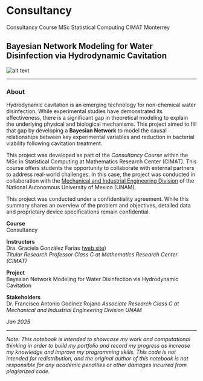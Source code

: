 # Consultancy
Consultancy Course MSc Statistical Computing CIMAT Monterrey 

## Bayesian Network Modeling for Water Disinfection via Hydrodynamic Cavitation

![alt text](https://www.ingenieria.unam.mx/dimei/images/logos/logo_dimeies.png)

***

### About

Hydrodynamic cavitation is an emerging technology for non-chemical water disinfection. While experimental studies have demonstrated its effectiveness, there is a significant gap in theoretical modeling to explain the underlying physical and biological mechanisms. This project aimed to fill that gap by developing a **Bayesian Network** to model the causal relationships between key experimental variables and reduction in bacterial viability following cavitation treatment.

This project was developed as part of the *Consultancy Course* within the MSc in Statistical Computing at Mathematics Research Center (CIMAT). This course offers students the opportunity to collaborate with external partners to address real-world challenges. In this case, the project was conducted in collaboration with the [Mechanical and Industrial Engineering Division](https://www.ingenieria.unam.mx/dimei/) of the National Autonomous University of Mexico (UNAM).

This project was conducted under a confidentiality agreement. While this summary shares an overview of the problem and objectives, detailed data and proprietary device specifications remain confidential.

**Course**\
Consultancy

**Instructors**\
Dra. Graciela González Farías ([web site](https://www.bioestadistica.com/curriculums/gfarias.html))\
_Titular Research Professor Class C at Mathematics Research Center (CIMAT)_

**Project**\
Bayesian Network Modeling for Water Disinfection via Hydrodynamic Cavitation

**Stakeholders**\
Dr. Francisco Antonio Godínez Rojano 
_Associate Research Class C at Mechanical and Industrial Engineering Division UNAM_

_Jan 2025_

***

_Note: This notebook is intended to showcase my work and computational thinking in order to build my portfolio and record my progress as increase my knowledge and improve my programming skills. This code is not intended for redistribution, and the original author of this notebook is not responsible for any academic penalties or other damages incurred from plagiarized code._
